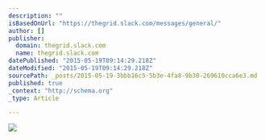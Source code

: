 ```yaml
---
description: ""
isBasedOnUrl: "https://thegrid.slack.com/messages/general/"
author: []
publisher:
  domain: thegrid.slack.com
  name: thegrid.slack.com
datePublished: "2015-05-19T09:14:29.218Z"
dateModified: "2015-05-19T09:14:29.218Z"
sourcePath: _posts/2015-05-19-3bbb16c5-5b3e-4fa8-9b30-269610cca6e3.md
published: true
_context: "http://schema.org"
_type: Article

---
```

![](https://slack-files.com/files-tmb/T026JSYGN-F04T8R37Y-f64b4f1c55/slack_for_ios_upload_360.png)